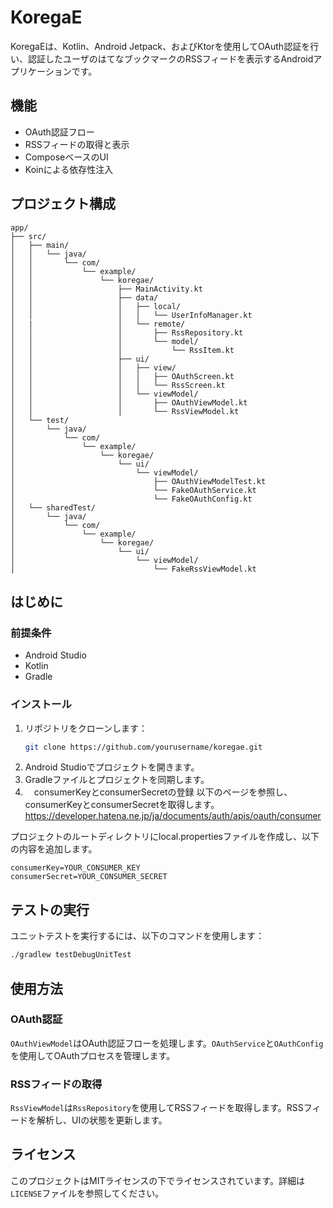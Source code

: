 # KoregaE

KoregaEは、Kotlin、Android Jetpack、およびKtorを使用してOAuth認証を行い、認証したユーザのはてなブックマークのRSSフィードを表示するAndroidアプリケーションです。

## 機能

- OAuth認証フロー
- RSSフィードの取得と表示
- ComposeベースのUI
- Koinによる依存性注入

## プロジェクト構成

```
app/
├── src/
│   ├── main/
│   │   └── java/
│   │       └── com/
│   │           └── example/
│   │               └── koregae/
│   │                   ├── MainActivity.kt
│   │                   ├── data/
│   │                   │   ├── local/
│   │                   │   │   └── UserInfoManager.kt
│   |                   │   └── remote/
│   │                   │       ├── RssRepository.kt
│   │                   │       └── model/
│   │                   │           └── RssItem.kt
│   │                   ├── ui/
│   │                   │   ├── view/
│   │                   │   │   ├── OAuthScreen.kt
│   │                   │   │   └── RssScreen.kt
│   │                   │   └── viewModel/
│   │                   │       ├── OAuthViewModel.kt
│   │                   │       └── RssViewModel.kt
│   └── test/
│       └── java/
│           └── com/
│               └── example/
│                   └── koregae/
│                       └── ui/
│                           └── viewModel/
│                               ├── OAuthViewModelTest.kt
│                               └── FakeOAuthService.kt
│                               └── FakeOAuthConfig.kt
│   └── sharedTest/
│       └── java/
│           └── com/
│               └── example/
│                   └── koregae/
│                       └── ui/
│                           └── viewModel/
│                               └── FakeRssViewModel.kt
```

## はじめに

### 前提条件

- Android Studio
- Kotlin
- Gradle

### インストール

1. リポジトリをクローンします：
    ```sh
    git clone https://github.com/yourusername/koregae.git
    ```
2. Android Studioでプロジェクトを開きます。
3. Gradleファイルとプロジェクトを同期します。
4. 　consumerKeyとconsumerSecretの登録
以下のページを参照し、consumerKeyとconsumerSecretを取得します。
https://developer.hatena.ne.jp/ja/documents/auth/apis/oauth/consumer

プロジェクトのルートディレクトリにlocal.propertiesファイルを作成し、以下の内容を追加します。
```
consumerKey=YOUR_CONSUMER_KEY
consumerSecret=YOUR_CONSUMER_SECRET
```

## テストの実行

ユニットテストを実行するには、以下のコマンドを使用します：

```sh
./gradlew testDebugUnitTest
```

## 使用方法

### OAuth認証

`OAuthViewModel`はOAuth認証フローを処理します。`OAuthService`と`OAuthConfig`を使用してOAuthプロセスを管理します。

### RSSフィードの取得

`RssViewModel`は`RssRepository`を使用してRSSフィードを取得します。RSSフィードを解析し、UIの状態を更新します。

## ライセンス

このプロジェクトはMITライセンスの下でライセンスされています。詳細は`LICENSE`ファイルを参照してください。
